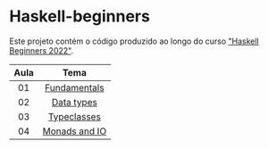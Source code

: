 # Haskell-beginners

Este projeto contém o código produzido ao longo do curso ["Haskell Beginners 2022"](https://github.com/haskell-beginners-2022).

| Aula | Tema |
| :--: | :--: |
| 01 | [Fundamentals](/Lecture1/) |
| 02 | [Data types](/Lecture2/) |
| 03 | [Typeclasses](/Lecture3/) |
| 04 | [Monads and IO](/Lecture4/) |
